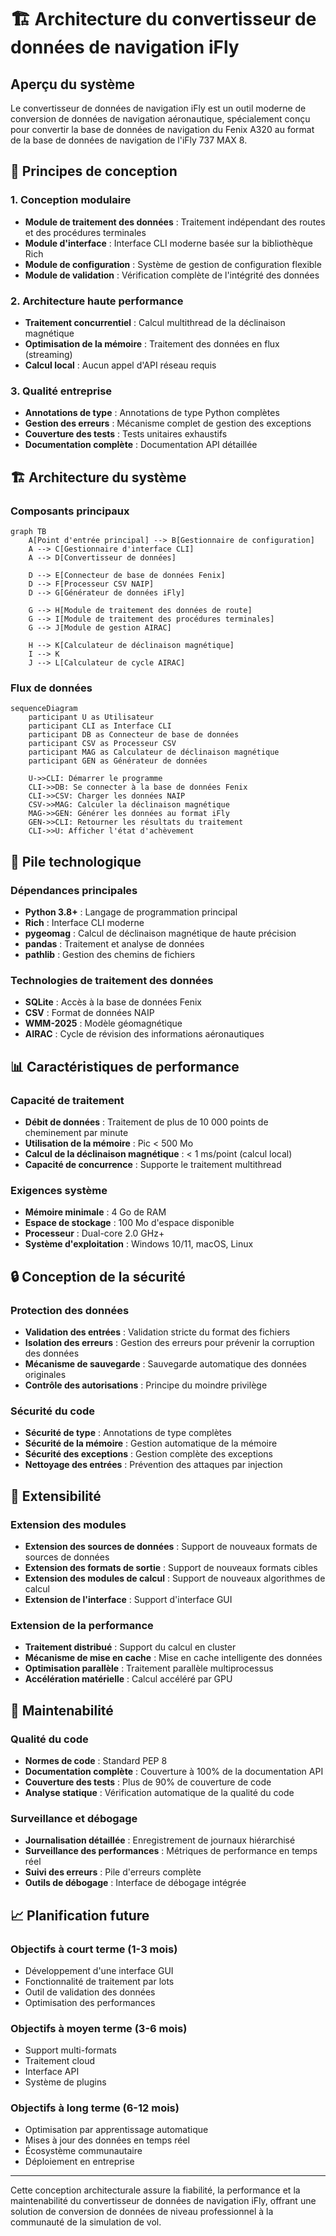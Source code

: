 # 🏗️ Architecture du convertisseur de données de navigation iFly

## Aperçu du système

Le convertisseur de données de navigation iFly est un outil moderne de conversion de données de navigation aéronautique, spécialement conçu pour convertir la base de données de navigation du Fenix A320 au format de la base de données de navigation de l'iFly 737 MAX 8.

## 🎯 Principes de conception

### 1. Conception modulaire
- **Module de traitement des données** : Traitement indépendant des routes et des procédures terminales
- **Module d'interface** : Interface CLI moderne basée sur la bibliothèque Rich
- **Module de configuration** : Système de gestion de configuration flexible
- **Module de validation** : Vérification complète de l'intégrité des données

### 2. Architecture haute performance
- **Traitement concurrentiel** : Calcul multithread de la déclinaison magnétique
- **Optimisation de la mémoire** : Traitement des données en flux (streaming)
- **Calcul local** : Aucun appel d'API réseau requis

### 3. Qualité entreprise
- **Annotations de type** : Annotations de type Python complètes
- **Gestion des erreurs** : Mécanisme complet de gestion des exceptions
- **Couverture des tests** : Tests unitaires exhaustifs
- **Documentation complète** : Documentation API détaillée

## 🏗️ Architecture du système

### Composants principaux

```mermaid
graph TB
    A[Point d'entrée principal] --> B[Gestionnaire de configuration]
    A --> C[Gestionnaire d'interface CLI]
    A --> D[Convertisseur de données]
    
    D --> E[Connecteur de base de données Fenix]
    D --> F[Processeur CSV NAIP]
    D --> G[Générateur de données iFly]
    
    G --> H[Module de traitement des données de route]
    G --> I[Module de traitement des procédures terminales]
    G --> J[Module de gestion AIRAC]
    
    H --> K[Calculateur de déclinaison magnétique]
    I --> K
    J --> L[Calculateur de cycle AIRAC]
```

### Flux de données

```mermaid
sequenceDiagram
    participant U as Utilisateur
    participant CLI as Interface CLI
    participant DB as Connecteur de base de données
    participant CSV as Processeur CSV
    participant MAG as Calculateur de déclinaison magnétique
    participant GEN as Générateur de données
    
    U->>CLI: Démarrer le programme
    CLI->>DB: Se connecter à la base de données Fenix
    CLI->>CSV: Charger les données NAIP
    CSV->>MAG: Calculer la déclinaison magnétique
    MAG->>GEN: Générer les données au format iFly
    GEN->>CLI: Retourner les résultats du traitement
    CLI->>U: Afficher l'état d'achèvement
```

## 🔧 Pile technologique

### Dépendances principales
- **Python 3.8+** : Langage de programmation principal
- **Rich** : Interface CLI moderne
- **pygeomag** : Calcul de déclinaison magnétique de haute précision
- **pandas** : Traitement et analyse de données
- **pathlib** : Gestion des chemins de fichiers

### Technologies de traitement des données
- **SQLite** : Accès à la base de données Fenix
- **CSV** : Format de données NAIP
- **WMM-2025** : Modèle géomagnétique
- **AIRAC** : Cycle de révision des informations aéronautiques

## 📊 Caractéristiques de performance

### Capacité de traitement
- **Débit de données** : Traitement de plus de 10 000 points de cheminement par minute
- **Utilisation de la mémoire** : Pic < 500 Mo
- **Calcul de la déclinaison magnétique** : < 1 ms/point (calcul local)
- **Capacité de concurrence** : Supporte le traitement multithread

### Exigences système
- **Mémoire minimale** : 4 Go de RAM
- **Espace de stockage** : 100 Mo d'espace disponible
- **Processeur** : Dual-core 2.0 GHz+
- **Système d'exploitation** : Windows 10/11, macOS, Linux

## 🔒 Conception de la sécurité

### Protection des données
- **Validation des entrées** : Validation stricte du format des fichiers
- **Isolation des erreurs** : Gestion des erreurs pour prévenir la corruption des données
- **Mécanisme de sauvegarde** : Sauvegarde automatique des données originales
- **Contrôle des autorisations** : Principe du moindre privilège

### Sécurité du code
- **Sécurité de type** : Annotations de type complètes
- **Sécurité de la mémoire** : Gestion automatique de la mémoire
- **Sécurité des exceptions** : Gestion complète des exceptions
- **Nettoyage des entrées** : Prévention des attaques par injection

## 🚀 Extensibilité

### Extension des modules
- **Extension des sources de données** : Support de nouveaux formats de sources de données
- **Extension des formats de sortie** : Support de nouveaux formats cibles
- **Extension des modules de calcul** : Support de nouveaux algorithmes de calcul
- **Extension de l'interface** : Support d'interface GUI

### Extension de la performance
- **Traitement distribué** : Support du calcul en cluster
- **Mécanisme de mise en cache** : Mise en cache intelligente des données
- **Optimisation parallèle** : Traitement parallèle multiprocessus
- **Accélération matérielle** : Calcul accéléré par GPU

## 🔄 Maintenabilité

### Qualité du code
- **Normes de code** : Standard PEP 8
- **Documentation complète** : Couverture à 100% de la documentation API
- **Couverture des tests** : Plus de 90% de couverture de code
- **Analyse statique** : Vérification automatique de la qualité du code

### Surveillance et débogage
- **Journalisation détaillée** : Enregistrement de journaux hiérarchisé
- **Surveillance des performances** : Métriques de performance en temps réel
- **Suivi des erreurs** : Pile d'erreurs complète
- **Outils de débogage** : Interface de débogage intégrée

## 📈 Planification future

### Objectifs à court terme (1-3 mois)
- Développement d'une interface GUI
- Fonctionnalité de traitement par lots
- Outil de validation des données
- Optimisation des performances

### Objectifs à moyen terme (3-6 mois)
- Support multi-formats
- Traitement cloud
- Interface API
- Système de plugins

### Objectifs à long terme (6-12 mois)
- Optimisation par apprentissage automatique
- Mises à jour des données en temps réel
- Écosystème communautaire
- Déploiement en entreprise

---

Cette conception architecturale assure la fiabilité, la performance et la maintenabilité du convertisseur de données de navigation iFly, offrant une solution de conversion de données de niveau professionnel à la communauté de la simulation de vol.